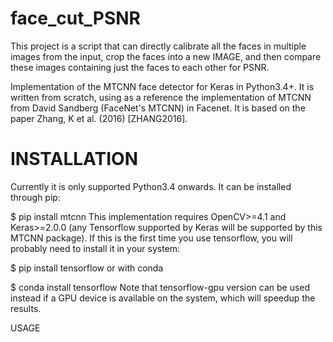 # face_cut_PSNR
This project is a script that can directly calibrate all the faces in multiple images from the input, crop the faces into a new IMAGE, and then compare these images containing just the faces to each other for PSNR.

Implementation of the MTCNN face detector for Keras in Python3.4+. It is written from scratch, using as a reference the implementation of MTCNN from David Sandberg (FaceNet's MTCNN) in Facenet. It is based on the paper Zhang, K et al. (2016) [ZHANG2016].

# INSTALLATION
Currently it is only supported Python3.4 onwards. It can be installed through pip:

$ pip install mtcnn
This implementation requires OpenCV>=4.1 and Keras>=2.0.0 (any Tensorflow supported by Keras will be supported by this MTCNN package). If this is the first time you use tensorflow, you will probably need to install it in your system:

$ pip install tensorflow
or with conda

$ conda install tensorflow
Note that tensorflow-gpu version can be used instead if a GPU device is available on the system, which will speedup the results.

USAGE
